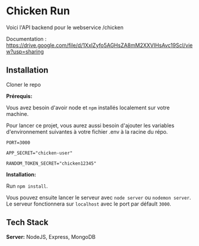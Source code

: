 # Chicken Run

Voici l'API backend pour le webservice /chicken

Documentation : https://drive.google.com/file/d/1XxIZyfo5AGHsZA8mM2XXVIHsAvc19ScI/view?usp=sharing

## Installation

Cloner le repo

**Prérequis:**

Vous avez besoin d'avoir node et `npm` installés localement sur votre machine.

Pour lancer ce projet, vous aurez aussi besoin d'ajouter les variables d'environnement suivantes à votre fichier .env à la racine du répo.

`PORT=3000`

`APP_SECRET="chicken-user"`

`RANDOM_TOKEN_SECRET="chicken12345"`

**Installation:**

Run `npm install`.

Vous pouvez ensuite lancer le serveur avec `node server` ou `nodemon server`.
Le serveur fonctionnera sur `localhost` avec le port par défault `3000`.

## Tech Stack

**Server:** NodeJS, Express, MongoDB
